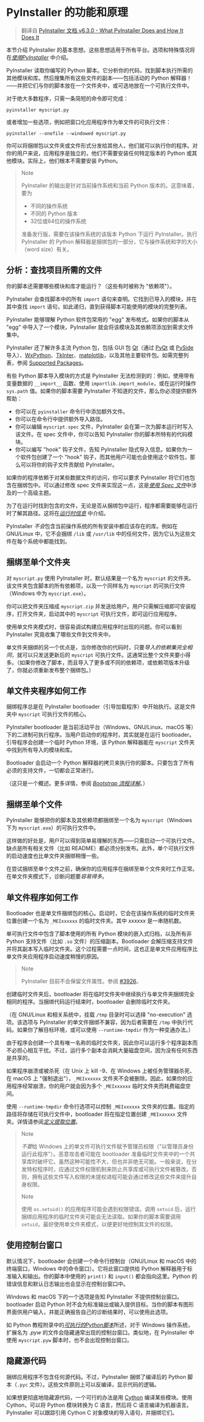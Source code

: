 # PyInstaller 的功能和原理

> 翻译自 [PyInstaller 文档 v6.3.0 - What PyInstaller Does and How It Does It](https://pyinstaller.org/en/v6.3.0/operating-mode.html)

本节介绍 PyInstaller 的基本思想。这些思想适用于所有平台。选项和特殊情况将在[*使用PyInstaller*](./usage.md#使用-pyinstaller) 中介绍。

PyInstaller 读取你编写的 Python 脚本。它分析你的代码，找到脚本执行所需的其他模块和库。然后搜集所有这些文件的副本——包括活动的 Python 解释器！——并把它们与你的脚本放在一个文件夹中，或可选地放在一个可执行文件中。

对于绝大多数程序，只需一条简短的命令即可完成：

```shell
pyinstaller myscript.py
```

或者增加一些选项，例如把窗口化应用程序作为单文件的可执行文件：

```shell
pyinstaller --onefile --windowed myscript.py
```

你可以将捆绑包以文件夹或文件形式分发给其他人，他们就可以执行你的程序。对你的用户来说，应用程序是独立的，他们不需要安装任何特定版本的 Python 或其他模块。实际上，他们根本不需要安装 Python。

> Note
>
> PyInstaller 的输出是针对当前操作系统和当前 Python 版本的。这意味着，要为
>
> - 不同的操作系统
> - 不同的 Python 版本
> - 32位或64位的操作系统
>
> 准备发行版，需要在该操作系统的该版本 Python 下运行 PyInstaller。执行 PyInstaller 的 Python 解释器是捆绑包的一部分，它与操作系统和字的大小（word size）有关。

## 分析：查找项目所需的文件

你的脚本还需要哪些模块和库才能运行？（这些有时被称为 "依赖项"）。

PyInstaller 会查找脚本中的所有 `import` 语句来查明。它找到已导入的模块，并在其中查找 `import` 语句，如此递归，直到获得脚本可能使用的模块的完整列表。

PyInstaller 能够理解 Python 软件包常用的 "egg" 发布格式。如果你的脚本从 "egg" 中导入了一个模块，PyInstaller 就会将该模块及其依赖项添加到需求文件集中。

PyInstaller 还了解许多主流 Python 包，包括 GUI 包 [Qt](https://www.qt.io/)（通过 [PyQt](http://www.riverbankcomputing.co.uk/software/pyqt/intro) 或 [PySide](https://doc.qt.io/qtforpython-6/) 导入）、[WxPython](http://www.wxpython.org/)、[TkInter](http://wiki.python.org/moin/TkInter)、[matplotlib](https://matplotlib.org)，以及其他主要软件包。如需完整列表，参阅 [Supported Packages](https://github.com/pyinstaller/pyinstaller/wiki/Supported-Packages)。

有些 Python 脚本导入模块的方式是 PyInstaller 无法检测到的：例如，使用带有变量数据的 `__import__` 函数、使用 `importlib.import_module`，或在运行时操作 `sys.path` 值。如果你的脚本需要 PyInstaller 不知道的文件，那么你必须提供额外帮助：

- 你可以在 `pyinstaller` 命令行中添加额外文件。
- 你可以在命令行中提供额外导入路径。
- 你可以编辑 `myscript.spec` 文件，PyInstaller 会在第一次为脚本运行时写入该文件。在 spec 文件中，你可以告知 PyInstaller 你的脚本所特有的代码模块。
- 你可以编写 "hook" 钩子文件，告知 PyInstaller 隐式导入信息。如果你为一个软件包创建了一个 "hook" 钩子，而其他用户可能也会使用这个软件包，那么可以将你的钩子文件贡献给 PyInstaller。

如果你的程序依赖于对某些数据文件的访问，你可以要求 PyInstaller 将它们也包含在捆绑包中。可以通过修改 spec 文件来实现这一点，这是[*使用 Spec 文件*](./spec-files.md#使用-spec-文件)中涉及的一个高级主题。

为了在运行时找到包含的文件，无论是否从捆绑包中运行，程序都需要能够在运行时了解其路径。这将在[*运行时信息*](./runtime-information.md#运行时信息) 中介绍。

PyInstaller *不会*包含当前操作系统的所有安装中都应该存在的库。例如在 GNU/Linux 中，它不会捆绑 `/lib` 或 `/usr/lib` 中的任何文件，因为它认为这些文件在每个系统中都能找到。

## 捆绑至单个文件夹

对 `myscript.py` 使用 PyInstaller 时，默认结果是一个名为 `myscript` 的文件夹。该文件夹包含脚本的所有依赖项，以及一个同样名为 `myscript` 的可执行文件（Windows 中为 `myscript.exe`）。

你可以把文件夹压缩成 `myscript.zip` 并发送给用户。用户只需解压缩即可安装程序，打开文件夹，启动其中的 `myscript` 可执行文件，即可运行应用程序。

使用单文件夹模式时，很容易调试构建应用程序时出现的问题。你可以看到 PyInstaller 究竟收集了哪些文件到文件夹中。

单文件夹捆绑的另一个优点是，当你修改你的代码时，只要*导入的依赖集完全相同*，就可以只发送更新后的 `myscript` 可执行文件。这通常比整个文件夹要小得多。（如果你修改了脚本，而且导入了更多或不同的依赖项，或依赖项版本升级了，你就必须重新发布整个捆绑包。）

## 单文件夹程序如何工作

捆绑程序总是在 PyInstaller bootloader（引导加载程序）中开始执行。这是文件夹中 `myscript` 可执行文件的核心。

PyInstaller bootloader 是当前活动平台（Windows、GNU/Linux、macOS 等）下的二进制可执行程序。当用户启动你的程序时，其实就是在运行 bootloader。引导程序会创建一个临时 Python 环境，该 Python 解释器能在 `myscript` 文件夹中找到所有导入的模块和库。

Bootloader 会启动一个 Python 解释器的拷贝来执行你的脚本。只要包含了所有必须的支持文件，一切都会正常进行。

（这只是一个概述。更多详情，参阅 [*Bootstrap 流程详解*](./advanced-topics.md#bootstrap-流程详解)。）

## 捆绑至单个文件

PyInstaller 能够把你的脚本及其依赖项都捆绑至一个名为 `myscript`（Windows 下为 `myscript.exe`）的可执行文件中。

这样做的好处是，用户可以得到简单易理解的东西——只需启动一个可执行文件。缺点是所有相关文件（比如 README）都必须分别发布。此外，单个可执行文件的启动速度也比单文件夹捆绑稍慢一些。

在尝试捆绑至单个文件之前，确保你的应用程序在捆绑至单个文件夹时工作正常。在单文件夹模式下，诊断问题要*容易得多*。

## 单文件程序如何工作

Bootloader 也是单文件捆绑包的核心。启动时，它会在该操作系统的临时文件夹位置创建一个名为 `_MEIxxxxxx` 的临时文件夹。其中 *xxxxxx* 是一串随机数。

单可执行文件中包含了脚本使用的所有 Python 模块的嵌入式归档，以及所有非 Python 支持文件（比如 `.so` 文件）的压缩副本。Bootloader 会解压缩支持文件并将其副本写入临时文件夹。这个过程需要一点时间，这也正是单文件应用程序比单文件夹应用程序启动速度稍慢的原因。

> Note
>
> PyInstaller 目前不会保留文件属性。参阅 [#3926](https://github.com/pyinstaller/pyinstaller/issues/3926)。

创建临时文件夹后，bootloader 将在临时文件夹中继续执行与单文件夹捆绑完全相同的程序。当捆绑代码运行结束时，bootloader 会删除临时文件夹。

（在 GNU/Linux 和相关系统中，挂载 `/tmp` 目录时可以选择 "no-execution" 选项。该选项与 PyInstaller 的单文件捆绑不兼容，因为后者需要在 `/tmp` 中执行代码。如果你了解目标环境，或可以使用 `--runtime-tmpdir` 作为一种变通办法。）

由于程序会创建一个具有唯一名称的临时文件夹，因此你可以运行多个程序副本而不必担心相互干扰。不过，运行多个副本会消耗大量磁盘空间，因为没有任何东西是共享的。

如果程序崩溃或被杀死（在 Unix 上 kill -9、在 Windows 上被任务管理器杀死、在 macOS 上 "强制退出"），`_MEIxxxxxx` 文件夹不会被删除。因此，如果你的应用程序经常崩溃，你的用户就会因为多个 `_MEIxxxxxx` 临时文件夹而耗费磁盘空间。

使用 `--runtime-tmpdir` 命令行选项可以控制 `_MEIxxxxxx` 文件夹的位置。指定的路径将存储在可执行文件中，bootloader 将在指定位置创建 `_MEIxxxxxx` 文件夹。详情请参阅[*定义提取位置*](./usage.md#定义提取位置)。

> Note
>
> *不要*给 Windows 上的单文件可执行文件赋予管理员权限（"以管理员身份运行此程序"）。恶意攻击者可能在 bootloader 准备临时文件夹中的一个共享库时破坏它。虽然这种可能性不大，但也并非绝无可能。一般来说，在分发特权程序时，应通过文件权限机制来防止共享库或可执行文件被篡改。否则，拥有这些文件写入权限的未提权进程可能会通过修改这些文件来提升自身权限。
>
> Note
>
> 使用 `os.setuid()` 的应用程序可能会遇到权限错误。调用 `setuid` 后，运行捆绑应用程序的临时文件夹可能会无法读取。如果你的脚本需要调用 `setuid`，最好使用单文件夹模式，以便更好地控制其文件的权限。

## 使用控制台窗口

默认情况下，bootloader 会创建一个命令行控制台（GNU/Linux 和 macOS 中的终端窗口，Windows 中的命令窗口）。它将此窗口提供给 Python 解释器用于标准输入和输出。你的脚本中使用的 `print()` 和 `input()` 都会指向这里。Python 的错误信息和默认日志输出也会显示在控制台窗口中。

Windows 和 macOS 下的一个选项是告知 PyInstaller 不提供控制台窗口。bootloader 启动 Python 时不会为标准输出或输入提供目标。当你的脚本有图形界面供用户输入，并能正确报告自己的诊断结果时，可以使用此选项。

如 Python 教程附录中的[*可执行的Python脚本*](https://docs.python.org/zh-cn/3/tutorial/appendix.html#executable-python-scripts)所述，对于 Windows 操作系统，扩展名为 *.pyw* 的文件会隐藏通常出现的控制台窗口。类似地，在 PyInstaller 中使用 `myscript.pyw` 脚本时，也不会出现控制台窗口。

## 隐藏源代码

捆绑应用程序不包含任何源代码。不过，PyInstaller 捆绑了编译后的 Python 脚本（`.pyc` 文件）。这些文件原则上可以反编译，显示代码的逻辑。

如果想更彻底地隐藏源代码，一个可行的办法是用 [Cython](http://www.cython.org/) 编译某些模块。使用 Cython，可以将 Python 模块转换为 C 语言，然后将 C 语言编译为机器语言。PyInstaller 可以跟踪引用 Cython C 对象模块的导入语句，并捆绑它们。
